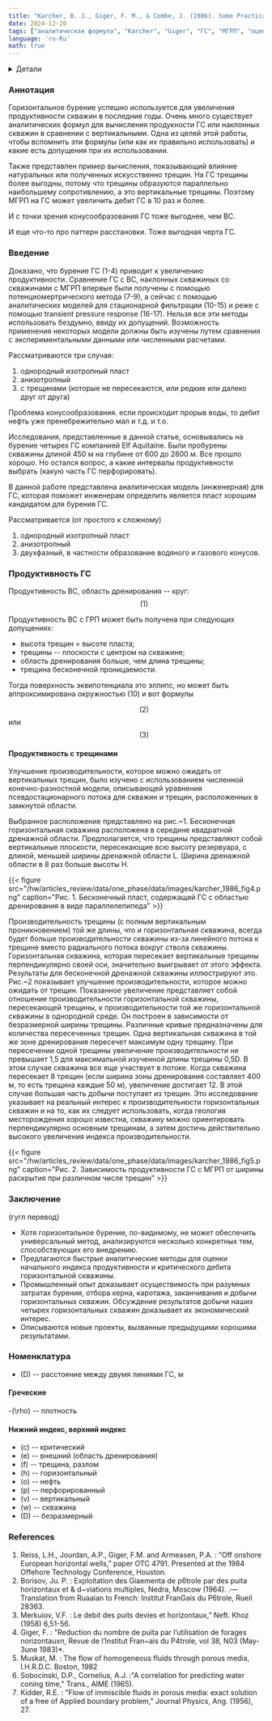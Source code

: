 ```yaml
---
title: "Karcher, B. J., Giger, F. M., & Combe, J. (1986). Some Practical Formulas To Predict Horizontal Well Behavior"
date: 2024-12-20
tags: ["аналитическая формула", "Karcher", "Giger", "ГС", "МГРП", "оценка дебита", "обзор статьи"]
language: 'ru-Ru'
math: true
---
```


<details>
<summary>Детали</summary>
<dl>
    <dt><b>авторы</b>: Karcher, B. J., Giger, F. M., & Combe, J. </dt>
    <dt><b>Название</b>: Some Practical Formulas To Predict Horizontal Well Behavior </dt>
    <dt><b>год</b>: 1986 </dt>
    <dt><b>DOI</b>: <a href ="https://doi.org/10.2118/15430-MS">Cсылка</a></dt>
</dl>
</details>


### Аннотация
Горизонтальное бурение успешно используется для увеличения продуктивности скважин в последние годы. 
Очень много существует аналитических формул для вычисления продукности ГС или наклонных скважин в сравнении с вертикальными. 
Одна из целей этой работы, чтобы вспомнить эти формулы (или как их правильно использовать) и какие есть допущения при их использовании.

Также представлен пример вычисления, показывающий влияние натуральных или полученных искусственно трещин. На ГС трещины более выгодны, потому что 
трещины образуются параллельно наибольшему сопротивлению, а это вертикальные трещины. Поэтому МГРП на ГС может увеличить дебит ГС в 10 раз и более.

И с точки зрения конусообразования ГС тоже выгоднее, чем ВС.

И еще что-то про паттерн расстановки. Тоже выгодная черта ГС. 



### Введение
Доказано, что бурение ГС (1-4) приводит к увеличению продуктивности. 
Сравнение ГС с ВС, наклонных скважиных со скважинами с МГРП впервые были получены с помощью потенциомертрического метода (7-9), 
а сейчас с помощью аналитических моделей для стационарной фильтрации (10-15) и реже с помощью transient pressure response (16-17).
Нельзя все эти методы использовать бездумно, ввиду их допущений. Возможность применения некоторых модели должны быть изучены путем сравнения 
с экспериментальными данными или численными расчетами.

Рассматриваются три случая:
1. однородный изотропный пласт
2. анизотропный
3. с трещинами (которые не пересекаются, или редкие или далеко друг от друга)

Проблема конусообразования. если происходит прорыв воды, то дебит нефть уже пренебрежительно мал и т.д. и т.о.

Исследования, представленные в данной статье, основывались на бурение четырех ГС компанией Elf Aquitaine. 
Были пробурены скважины длиной 450 м на глубине от 600 до 2800 м. Все прошло хорошо. 
Но остался вопрос, а какие интервалы продуктивности выбрать (какую часть ГС перфорировать). 

В данной работе представлена аналитическая модель (инженерная) для ГС, которая поможет инженерам 
определить является пласт хорошим кандидатом для бурения ГС. 

Рассматривается  (от простого к сложному)
1. однородный изотропный пласт
2. анизотропный
3. двухфазный, в частности образование водяного и газового конусов. 


### Продуктивность ГС

Продуктивность ВС, область дренирования -- круг:
$$
\qquad(1)
$$

Продуктивность ВС с ГРП может быть получена при следующих допущениях:
- высота трещин = высоте пласта;
- трещины -- плоскости с центром на скважине;
- область дренирования больше, чем длина трещины;
- трещина бесконечной проницаемости.

Тогда поверхность эквипотенциала это эллипс, но может быть аппроксимирована окружностью (10) и вот формулы

$$
\qquad(2)
$$
или
$$
\qquad(3)
$$

#### Продуктивность с трещинами
Улучшение производительности, которое можно ожидать от вертикальных трещин, было изучено с использованием численной конечно-разностной модели, 
описывающей уравнения псевдостационарного потока для скважин и трещин, расположенных в замкнутой области.

Выбранное расположение представлено на рис.~1. Бесконечная горизонтальная скважина расположена в середине квадратной дренажной области. 
Предполагается, что трещины представляют собой вертикальные плоскости, пересекающие всю высоту резервуара, с длиной, меньшей ширины дренажной области L. Ширина дренажной области в 8 раз больше высоты H.

{{< figure src="/hw/articles_review/data/one_phase/data/images/karcher_1986_fig4.png" 
caption="Рис. 1. Бесконечный пласт, содержащий ГС с областью дренирования в виде параллелепипеда" >}}

Производительность трещины (с полным вертикальным проникновением) той же длины, что и горизонтальная скважина, всегда будет больше производительности скважины из-за линейного потока к трещине вместо радиального потока вокруг ствола скважины. 
Горизонтальная скважина, которая пересекает вертикальные трещины перпендикулярно своей оси, значительно выигрывает от этого эффекта. Результаты для бесконечной дренажной скважины иллюстрируют это. Рис.~2 показывает улучшение производительности, которое можно ожидать от трещин. Показанное увеличение представляет собой отношение производительности горизонтальной скважины, пересекающей трещины, к производительности той же горизонтальной скважины в однородной среде. Он построен в зависимости от безразмерной ширины трещины. Различные кривые предназначены для количества пересеченных трещин. Одна вертикальная скважина в той же зоне дренирования пересечет максимум одну трещину. При пересечении одной трещины увеличение производительности не превышает 1,5 для максимальной изученной длины трещины 0,5D. В этом случае скважина все еще участвует в потоке. Когда скважина пересекает 8 трещин (если ширина зоны дренирования составляет 400 м, то есть трещина каждые 50 м), увеличение достигает 12. В этой случае большая часть добычи поступает из трещин. 
Это исследование указывает на реальный интерес к производительности горизонтальных скважин и на то, как их следует использовать, когда геология месторождения хорошо известна, скважину можно ориентировать перпендикулярно основным трещинам, а затем достичь действительно высокого увеличения индекса производительности.

{{< figure src="/hw/articles_review/data/one_phase/data/images/karcher_1986_fig5.png" caption="Рис. 2. Зависимость продуктивности ГС с МГРП от ширины раскрытия при различном числе трещин" >}}


### Заключение
(гугл перевод)
- Хотя горизонтальное бурение, по-видимому, не может обеспечить универсальный метод, анализируются несколько конкретных тем, способствующих его внедрению.
- Предлагаются быстрые аналитические методы для оценки начального индекса продуктивности и критического дебита горизонтальной скважины.
- Промышленный опыт доказывает осуществимость при разумных затратах бурения, отбора керна, каротажа, заканчивания и добычи горизонтальных скважин.
Обсуждение результатов добычи наших четырех горизонтальных скважин доказывает их экономический интерес.
- Описываются новые проекты, вызванные предыдущими хорошими результатами.

### Номенклатура
- \(D\) -- расстояние между двумя линиями ГС, м

#### Греческие
-\(\rho\) -- плотность

#### Нижний индекс, верхний индекс
- \(c\) -- критический
- \(e\) -- внешний (область дренирования)
- \(f\) -- трещина, разлом
- \(h\) -- горизонтальный
- \(o\) -- нефть
- \(p\) -- перфорированный
- \(v\) -- вертикальный
- \(w\) -- скважина
- \(D\) -- безразмерный


### References
1. Reiss, L.H., Jourdan, A.P., Giger, F.M. and Armeasen, P.A. : “Off onshore European horizontal wells,” paper OTC 4791. Presented at the 1984 Offehore Technology Conference, Houston.
2. Borisov, Ju. P. : Exploitation des Giaementa de p6trole par des puita horizontaux et & d~viations multiples, Nedra, Moscow (1964). .— Translation from Ruaaian to French: Institut FranGais du P6trole, Rueil 28363.
3. Merkuiov, V.F. : Le debit des puits devies et horizontaux,” Neft. Khoz (1958) 6,51-56.
4. Giger, F. : "Reduction du nombre de puita par l’utilisation de forages norizontauxn, Revue de l’lnstitut Fran~ais du P4trole,
vol 38, N03 (May-3une 1983)*.
5. Muskat, M. : The flow of homogeneous fluids through porous media, I.H.R.D.C. Boston, 1982
7. Sobocinski, D.P., Cornelius, A.J. :"A correlation for predicting water coning time," Trans., AIME (1965).
8. Kidder, R.E. : "Flow of immiscible fluids in porous media: exact  solution of a free of Applied boundary problem," Journal Physics, Ang. (1956), 27.